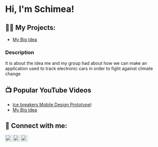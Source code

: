 <h1>Hi, I'm Schimea! </h1>

<h2>👨‍💻 My Projects:</h2>
 
  - [My Big Idea](https://docs.google.com/presentation/d/1qOKixZFPk4zhvOL0vUdsqQDXsIkReTSmowCoRrGfNIY/edit?usp=sharing)
<h3>Description</h3>
<P>It is about the idea me and my group had about how we can make an application used to track electronic cars in order to fight against climate change</P>
    
<h2>📺 Popular YouTube Videos</h2>


- [Ice breakers Mobile Design Prototype](https://youtu.be/10RkFrU4BAc))
- [My Big Idea](https://youtu.be/QGm27ni3P8M?si=bkqlwf0qsmj15DLE )


<h2> 🤳 Connect with me:</h2>

[<img align="left" alt="SchimeaNIYITWUMVA | Twitter" width="22px" src="https://cdn.jsdelivr.net/npm/simple-icons@v3/icons/twitter.svg" />][twitter]
[<img align="left" alt="SchimeaNIYITWUMVA | LinkedIn" width="22px" src="https://cdn.jsdelivr.net/npm/simple-icons@v3/icons/linkedin.svg" />][linkedin]
[<img align="left" alt="SchimeaNIYITWUMVA | Instagram" width="22px" src="https://cdn.jsdelivr.net/npm/simple-icons@v3/icons/instagram.svg" />][instagram]

[twitter]: https://twitter.com/niyitwumva89795
[instagram]: https://www.instagram.com/_schimea/
[linkedin]: https://www.linkedin.com/in/schimea-niyitwumva-b05614297


